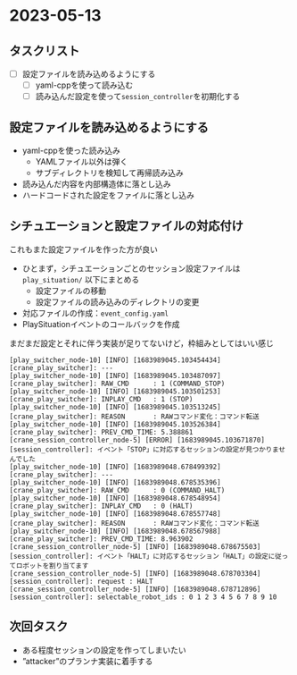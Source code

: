 # 2023-05-13

## タスクリスト
- [ ] 設定ファイルを読み込めるようにする
  - [ ] yaml-cppを使って読み込む
  - [ ] 読み込んだ設定を使って`session_controller`を初期化する

## 設定ファイルを読み込めるようにする
- yaml-cppを使った読み込み
  - YAMLファイル以外は弾く
  - サブディレクトリを検知して再帰読み込み
- 読み込んだ内容を内部構造体に落とし込み
- ハードコードされた設定をファイルに落とし込み

## シチュエーションと設定ファイルの対応付け

これもまた設定ファイルを作った方が良い

- ひとまず，シチュエーションごとのセッション設定ファイルは `play_situation/` 以下にまとめる
  - 設定ファイルの移動
  - 設定ファイルの読み込みのディレクトリの変更
- 対応ファイルの作成：`event_config.yaml`
- PlaySituationイベントのコールバックを作成
  
まだまだ設定とそれに伴う実装が足りてないけど，枠組みとしてはいい感じ
  
```text
[play_switcher_node-10] [INFO] [1683989045.103454434] [crane_play_switcher]: ---
[play_switcher_node-10] [INFO] [1683989045.103487097] [crane_play_switcher]: RAW_CMD      : 1 (COMMAND_STOP)
[play_switcher_node-10] [INFO] [1683989045.103501253] [crane_play_switcher]: INPLAY_CMD   : 1 (STOP)
[play_switcher_node-10] [INFO] [1683989045.103513245] [crane_play_switcher]: REASON       : RAWコマンド変化：コマンド転送
[play_switcher_node-10] [INFO] [1683989045.103526384] [crane_play_switcher]: PREV_CMD_TIME: 5.388861
[crane_session_controller_node-5] [ERROR] [1683989045.103671870] [session_controller]: イベント「STOP」に対応するセッションの設定が見つかりませんでした
[play_switcher_node-10] [INFO] [1683989048.678499392] [crane_play_switcher]: ---
[play_switcher_node-10] [INFO] [1683989048.678535396] [crane_play_switcher]: RAW_CMD      : 0 (COMMAND_HALT)
[play_switcher_node-10] [INFO] [1683989048.678548954] [crane_play_switcher]: INPLAY_CMD   : 0 (HALT)
[play_switcher_node-10] [INFO] [1683989048.678557748] [crane_play_switcher]: REASON       : RAWコマンド変化：コマンド転送
[play_switcher_node-10] [INFO] [1683989048.678567988] [crane_play_switcher]: PREV_CMD_TIME: 8.963902
[crane_session_controller_node-5] [INFO] [1683989048.678675503] [session_controller]: イベント「HALT」に対応するセッション「HALT」の設定に従ってロボットを割り当てます
[crane_session_controller_node-5] [INFO] [1683989048.678703304] [session_controller]: request : HALT
[crane_session_controller_node-5] [INFO] [1683989048.678712896] [session_controller]: selectable_robot_ids : 0 1 2 3 4 5 6 7 8 9 10 
```

## 次回タスク

- ある程度セッションの設定を作ってしまいたい
- ”attacker”のプランナ実装に着手する
